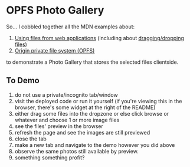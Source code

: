 # OPFS Photo Gallery

So... I cobbled together all the MDN examples about:
1. [Using files from web applications](https://developer.mozilla.org/en-US/docs/Web/API/File_API/Using_files_from_web_applications) (including about [dragging/dropping files](https://developer.mozilla.org/en-US/docs/Web/API/File_API/Using_files_from_web_applications#selecting_files_using_drag_and_drop))
1. [Origin private file system (<abbr>OPFS</abbr>)](https://developer.mozilla.org/en-US/docs/Web/API/File_System_API/Origin_private_file_system)

to demonstrate a Photo Gallery that stores the selected files clientside.

## To Demo

1. do not use a private/incognito tab/window
1. visit the deployed code or run it yourself (if you're viewing this in the browser, there's some widget at the right of the README)
1. either drag some files into the dropzone or else click browse or whatever and choose 1 or more image files
2. see the files' preview in the browser
3. refresh the page and see the images are still previewed
4. close the tab
5. make a new tab and navigate to the demo however you did above
6. observe the same photos still available by preview.
7. something something profit?

